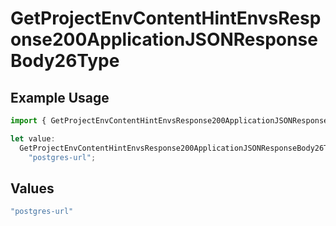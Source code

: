 # GetProjectEnvContentHintEnvsResponse200ApplicationJSONResponseBody26Type

## Example Usage

```typescript
import { GetProjectEnvContentHintEnvsResponse200ApplicationJSONResponseBody26Type } from "@vercel/sdk/models/operations";

let value:
  GetProjectEnvContentHintEnvsResponse200ApplicationJSONResponseBody26Type =
    "postgres-url";
```

## Values

```typescript
"postgres-url"
```